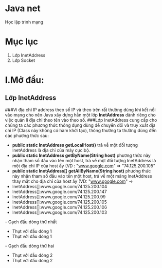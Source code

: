 # Java net
Học lập trình mạng
# Mục lục
 

 1. Lớp InetAddress
 2. Lớp Socket

# I.Mở đầu:
 ## Lớp InetAddress
  ###Vì địa chỉ IP address theo số IP và theo trên rất thường dùng khi kết nối vào mạng cho nên Java xây dựng hẳn một lớp **InetAddress** dành riêng cho việc quản lí địa chỉ theo tên vào theo số.
  ###Lớp InetAddress cung cấp cho chúng ta các phương thức thông dụng dùng để chuyển đổi và truy xuất địa chỉ IP (Class này không có hàm khởi tạo), thông thường ta thường dùng đến các phương thức sau:
- **public static InetAddress getLocalHost()** trả về một đối tượng InetAddress là địa chỉ của máy cục bộ.
- **public static InetAddress getByName(String host)** phương thức này nhận tham số đầu vào tên một host, trả về một đối tượng InetAddress là một địa chỉ IP của host ấy (VD : "www.google.com" => "74.125.200.105"
 - **public static InetAddress[] getAllByName(String host)** phương thức này nhận tham số đầu vào tên một host, trả về một mảng InetAddress thay mặt cho địa chỉ của host ấy (VD: "www.google.com" =><ul>
 <li>InetAddress[]:www.google.com/74.125.200.104</li>
 <li>InetAddress[]:www.google.com/74.125.200.147</li>
 <li>InetAddress[]:www.google.com/74.125.200.99</li>
 <li>InetAddress[]:www.google.com/74.125.200.105</li>
 <li>InetAddress[]:www.google.com/74.125.200.106</li>
 <li>InetAddress[]:www.google.com/74.125.200.103</li></ul>
- Gạch đầu dòng thứ nhất
  <ul>
  <li>Thụt với đầu dòng 1</li>
  <li>Thụt với đầu dòng 1</li>
  </ul>
- Gạch đầu dòng thứ hai
  <ul>
  <li>Thụt với đầu dòng 2</li>
  <li>Thụt với đầu dòng 2</li>
  </ul>